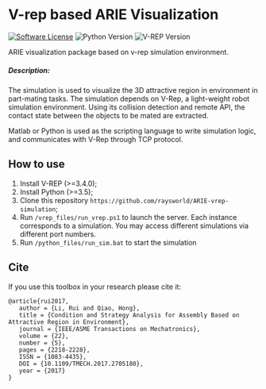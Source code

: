 # V-rep based ARIE Visualization
<p>
    <a href="https://github.com/raysrobotics/ARIE-matlab-rprh/blob/master/LICENSE"><img alt="Software License" src="https://img.shields.io/badge/license-CASIA-blue.svg"></a>
    <a><img alt="Python Version" src="https://img.shields.io/badge/python-3.5-yellow.svg"></a>
    <a><img alt="V-REP Version" src="https://img.shields.io/badge/vrep-3.4.0-yellow.svg"></a>
</p>


ARIE visualization package based on v-rep simulation environment.

##### Description:

The simulation is used to visualize the 3D attractive region in environment in part-mating tasks. The simulation depends on V-Rep, a light-weight robot simulation environment. Using its collision detection and remote API, the contact state between the objects to be mated are extracted. 

Matlab or Python is used as the scripting language to write simulation logic, and communicates with V-Rep through TCP protocol.



## How to use

1. Install V-REP (>=3.4.0);
2. Install Python (>=3.5);
3. Clone this repository `https://github.com/raysworld/ARIE-vrep-simulation`;
4. Run `/vrep_files/run_vrep.ps1` to launch the server. Each instance corresponds to a simulation. You may access different simulations via different port numbers.
5. Run `/python_files/run_sim.bat` to start the simulation



## Cite

If you use this toolbox in your research please cite it:

```
@article{rui2017,
   author = {Li, Rui and Qiao, Hong},
   title = {Condition and Strategy Analysis for Assembly Based on Attractive Region in Environment},
   journal = {IEEE/ASME Transactions on Mechatronics},
   volume = {22},
   number = {5},
   pages = {2218-2228},
   ISSN = {1083-4435},
   DOI = {10.1109/TMECH.2017.2705180},
   year = {2017}
}

```

